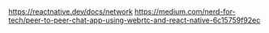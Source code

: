 
https://reactnative.dev/docs/network
https://medium.com/nerd-for-tech/peer-to-peer-chat-app-using-webrtc-and-react-native-6c15759f92ec

